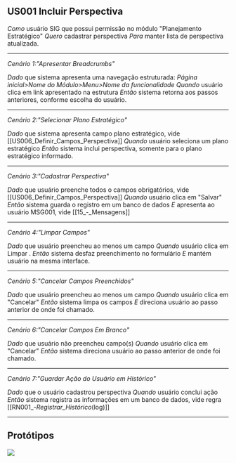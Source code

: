 ## US001 Incluir Perspectiva 

*Como* usuário SIG que possui permissão no módulo "Planejamento Estratégico" 
*Quero* cadastrar perspectiva
*Para* manter lista de perspectiva atualizada.

----
 
 *Cenário 1:"Apresentar Breadcrumbs"*   

*Dado* que sistema apresenta uma navegação estruturada: _Página inicial>Nome do Módulo>Menu>Nome da funcionalidade_
*Quando* usuário clica em link apresentado na estrutura
*Então* sistema retorna aos passos anteriores, conforme escolha do usuário.

----

 *Cenário 2:"Selecionar Plano Estratégico"*   

*Dado* que sistema apresenta campo plano estratégico, vide [[US006_Definir_Campos_Perspectiva]] 
*Quando* usuário seleciona um plano estratégico
*Então* sistema inclui perspectiva, somente para o plano estratégico informado.

----

 *Cenário 3:"Cadastrar Perspectiva"*   

*Dado* que usuário preenche todos o campos obrigatórios, vide [[US006_Definir_Campos_Perspectiva]] 
*Quando* usuário clica em "Salvar"
*Então* sistema guarda o registro em um banco de dados
*E* apresenta ao usuário MSG001, vide [[15_-_Mensagens]] 

----

 
 *Cenário 4:"Limpar Campos"*   

*Dado* que usuário preencheu ao menos um campo
*Quando* usuário clica em Limpar .
*Então* sistema desfaz preenchimento no formulário
*E* mantém usuário na mesma interface.

----

 *Cenário 5:"Cancelar Campos Preenchidos"*   

*Dado* que usuário preencheu ao menos um campo
*Quando* usuário clica em "Cancelar"
*Então* sistema limpa os campos 
*E* direciona usuário ao passo anterior de onde foi chamado.


----

 *Cenário 6:"Cancelar Campos Em Branco"*   

*Dado* que usuário não preencheu campo(s)
*Quando* usuário clica em "Cancelar"
*Então* sistema direciona usuário ao passo anterior de onde foi chamado.


----

 *Cenário 7:"Guardar Ação do Usuário em Histórico"*   

*Dado* que o usuário cadastrou perspectiva
*Quando* usuário conclui ação
*Então* sistema registra as informações em um banco de dados, vide regra [[RN001_-_Registrar_Histórico_(log)]] 

----

## Protótipos


 <img src="https://github.com/debor4halvs/Requisitos/blob/main/Prot%C3%B3tipos/Perspectivas/T008%20-%20Manter%20Perspectiva%20-%20Incluir.png?raw=true">